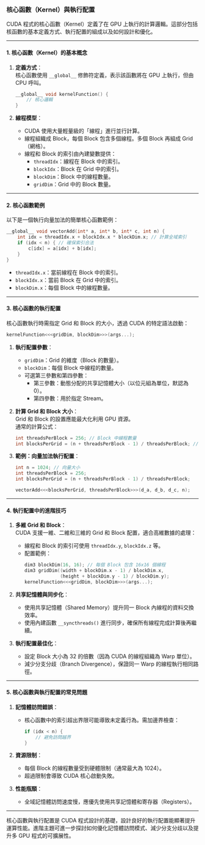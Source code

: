 ### 核心函數（Kernel）與執行配置  

CUDA 程式的核心函數（Kernel）定義了在 GPU 上執行的計算邏輯。這部分包括核函數的基本定義方式、執行配置的組成以及如何設計和優化。

---

#### **1. 核心函數（Kernel）的基本概念**
1. **定義方式**：  
   核心函數使用 `__global__` 修飾符定義，表示該函數將在 GPU 上執行，但由 CPU 呼叫。  
   ```cpp
   __global__ void kernelFunction() {
       // 核心邏輯
   }
   ```

2. **線程模型**：  
   - CUDA 使用大量輕量級的「線程」進行並行計算。  
   - 線程組織成 Block，每個 Block 包含多個線程。多個 Block 再組成 Grid（網格）。  
   - 線程和 Block 的索引由內建變數提供：  
     - `threadIdx`：線程在 Block 中的索引。  
     - `blockIdx`：Block 在 Grid 中的索引。  
     - `blockDim`：Block 中的線程數量。  
     - `gridDim`：Grid 中的 Block 數量。

---

#### **2. 核心函數範例**
以下是一個執行向量加法的簡單核心函數範例：  
```cpp
__global__ void vectorAdd(int* a, int* b, int* c, int n) {
    int idx = threadIdx.x + blockIdx.x * blockDim.x; // 計算全域索引
    if (idx < n) { // 確保索引合法
        c[idx] = a[idx] + b[idx];
    }
}
```
- `threadIdx.x`：當前線程在 Block 中的索引。  
- `blockIdx.x`：當前 Block 在 Grid 中的索引。  
- `blockDim.x`：每個 Block 中的線程數量。

---

#### **3. 核心函數的執行配置**
核心函數執行時需指定 Grid 和 Block 的大小，透過 CUDA 的特定語法啟動：  
```cpp
kernelFunction<<<gridDim, blockDim>>>(args...);
```
1. **執行配置參數**：  
   - `gridDim`：Grid 的維度（Block 的數量）。  
   - `blockDim`：每個 Block 中線程的數量。  
   - 可選第三參數和第四參數：  
     - 第三參數：動態分配的共享記憶體大小（以位元組為單位，默認為 0）。  
     - 第四參數：用於指定 Stream。  

2. **計算 Grid 和 Block 大小**：  
   Grid 和 Block 的設置應能最大化利用 GPU 資源。  
   通常的計算公式：  
   ```cpp
   int threadsPerBlock = 256; // Block 中線程數量
   int blocksPerGrid = (n + threadsPerBlock - 1) / threadsPerBlock; // Grid 中 Block 數量
   ```

3. **範例：向量加法執行配置**：
   ```cpp
   int n = 1024; // 向量大小
   int threadsPerBlock = 256;
   int blocksPerGrid = (n + threadsPerBlock - 1) / threadsPerBlock;

   vectorAdd<<<blocksPerGrid, threadsPerBlock>>>(d_a, d_b, d_c, n);
   ```

---

#### **4. 執行配置中的進階技巧**
1. **多維 Grid 和 Block**：  
   CUDA 支援一維、二維和三維的 Grid 和 Block 配置，適合高維數據的處理：  
   - 線程和 Block 的索引可使用 `threadIdx.y`, `blockIdx.z` 等。  
   - 配置範例：  
     ```cpp
     dim3 blockDim(16, 16); // 每個 Block 包含 16x16 個線程
     dim3 gridDim((width + blockDim.x - 1) / blockDim.x,
                  (height + blockDim.y - 1) / blockDim.y);
     kernelFunction<<<gridDim, blockDim>>>(args...);
     ```

2. **共享記憶體與同步化**：  
   - 使用共享記憶體（Shared Memory）提升同一 Block 內線程的資料交換效率。  
   - 使用內建函數 `__syncthreads()` 進行同步，確保所有線程完成計算後再繼續。

3. **執行配置最佳化**：  
   - 設定 Block 大小為 32 的倍數（因為 CUDA 的線程組織為 Warp 單位）。  
   - 減少分支分歧（Branch Divergence），保證同一 Warp 的線程執行相同路徑。

---

#### **5. 核心函數與執行配置的常見問題**
1. **記憶體訪問錯誤**：  
   - 核心函數中的索引超出界限可能導致未定義行為。需加邊界檢查：  
     ```cpp
     if (idx < n) {
         // 避免訪問越界
     }
     ```

2. **資源限制**：  
   - 每個 Block 的線程數量受到硬體限制（通常最大為 1024）。  
   - 超過限制會導致 CUDA 核心啟動失敗。

3. **性能瓶頸**：  
   - 全域記憶體訪問速度慢，應優先使用共享記憶體和寄存器（Registers）。  

---

核心函數與執行配置是 CUDA 程式設計的基礎，設計良好的執行配置能顯著提升運算性能。進階主題可進一步探討如何優化記憶體訪問模式、減少分支分歧以及提升多 GPU 程式的可擴展性。